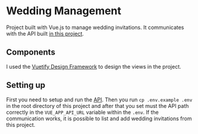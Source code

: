 # Wedding Management
Project built with Vue.js to manage wedding invitations. It communicates with the API built [in this project](https://github.com/jorgeribeiro/wedding-rsvp).

## Components
I used the [Vuetify Design Framework](https://vuetifyjs.com/en/) to design the views in the project.

## Setting up
First you need to setup and run the [API](https://github.com/jorgeribeiro/wedding-rsvp). Then you run `cp .env.example .env` in the root directory of this project and after that you set must the API path correctly in the `VUE_APP_API_URL` variable within the `.env`. If the communication works, it is possible to list and add wedding invitations from this project.
